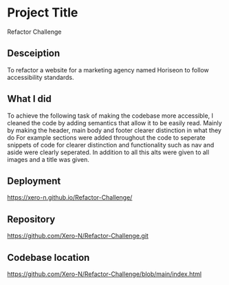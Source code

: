 # Project Title

Refactor Challenge

## Desceiption

To refactor a website for a marketing agency named Horiseon to follow accessibility standards.

## What I did

To achieve the following task of making the codebase more accessible, I cleaned the code by adding semantics that allow it to be easily read.
Mainly by making the header, main body and footer clearer distinction in what they do For example sections were added throughout the code to seperate snippets of code for clearer distinction and functionality such as nav and aside were clearly seperated.
In addition to all this alts were given to all images and a title was given.

## Deployment
https://xero-n.github.io/Refactor-Challenge/

## Repository
https://github.com/Xero-N/Refactor-Challenge.git

## Codebase location
https://github.com/Xero-N/Refactor-Challenge/blob/main/index.html